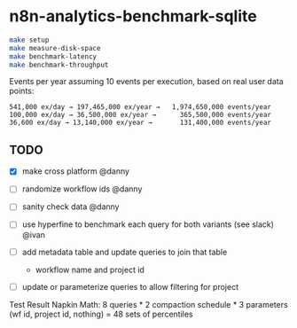 # n8n-analytics-benchmark-sqlite

```sh
make setup
make measure-disk-space
make benchmark-latency
make benchmark-throughput
```

Events per year assuming 10 events per execution, based on real user data points:

```
541,000 ex/day → 197,465,000 ex/year →   1,974,650,000 events/year
100,000 ex/day → 36,500,000 ex/year →      365,500,000 events/year
36,600 ex/day → 13,140,000 ex/year →       131,400,000 events/year
```

## TODO

- [x] make cross platform @danny
- [ ] randomize workflow ids @danny
- [ ] sanity check data @danny
- [ ] use hyperfine to benchmark each query for both variants (see slack) @ivan
- [ ] add metadata table and update queries to join that table
    - workflow name and project id
- [ ] update or parameterize queries to allow filtering for project


Test Result Napkin Math: 8 queries * 2 compaction schedule * 3 parameters (wf id, project id, nothing) = 48 sets of percentiles
